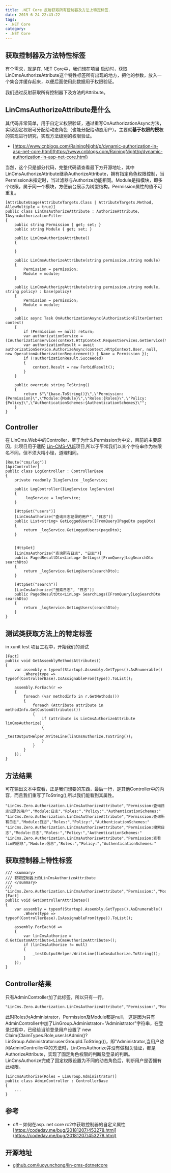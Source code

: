 ```yaml
---
title: .NET Core 反射获取所有控制器及方法上特定标签.
date: 2019-6-24 22:43:22
tags:
- .NET Core
category:
- .NET Core
---
```


## 获取控制器及方法特性标签

有个需求，就是在. NET Core中，我们想在项目 启动时，获取LinCmsAuthorizeAttribute这个特性标签所有出现的地方，把他的参数，放入一个集合并缓存起来，以便后面使用此数据用于权限验证。

我们通过反射获取所有控制器下及方法的Attribute。

<!-- more -->

## LinCmsAuthorizeAttribute是什么
其代码非常简单，用于自定义权限验证，通过重写OnAuthorizationAsync方法，实现固定权限可分配给动态角色（也能分配给动态用户）。主要就**基于权限的授权**的实现进行研究，实现方法级别的权限验证。
- [https://www.cnblogs.com/RainingNight/p/dynamic-authorization-in-asp-net-core.html](https://www.cnblogs.com/RainingNight/p/dynamic-authorization-in-asp-net-core.html)

当然，这个只是部分代码，完整代码请查看最下方开源地址，其中LinCmsAuthorizeAttribute继承AuthorizeAttribute，拥有指定角色权限控制，当Permission未指定时，当过滤器与Authorize功能相同。Module是指模块，即多个权限，属于同一个模块，方便前台展示为树型结构。Permission属性的值不可重复。


```
[AttributeUsage(AttributeTargets.Class | AttributeTargets.Method, AllowMultiple = true)]
public class LinCmsAuthorizeAttribute : AuthorizeAttribute, IAsyncAuthorizationFilter
{
    public string Permission { get; set; }
    public string Module { get; set; }

    public LinCmsAuthorizeAttribute()
    {

    }

    public LinCmsAuthorizeAttribute(string permission,string module)
    {
        Permission = permission;
        Module = module;
    }

    public LinCmsAuthorizeAttribute(string permission,string module, string policy) : base(policy)
    {
        Permission = permission;
        Module = module;
    }

    public async Task OnAuthorizationAsync(AuthorizationFilterContext context)
    {
        if (Permission == null) return;
        var authorizationService = (IAuthorizationService)context.HttpContext.RequestServices.GetService(typeof(IAuthorizationService));
        var authorizationResult = await authorizationService.AuthorizeAsync(context.HttpContext.User, null, new OperationAuthorizationRequirement() { Name = Permission });
        if (!authorizationResult.Succeeded)
        {
            context.Result = new ForbidResult();
        }
    }

    public override string ToString()
    {
        return $"\"{base.ToString()}\",\"Permission:{Permission}\",\"Module:{Module}\",\"Roles:{Roles}\",\"Policy:{Policy}\",\"AuthenticationSchemes:{AuthenticationSchemes}\"";
    }
}
```
## Controller
在 LinCms.Web中的Controller，至于为什么Permission为中文，目前的主要原因，此项目用于适配 [Lin-CMS-VUE](https://github.com/TaleLin/lin-cms-vue)项目,所以于平常我们以某个字符串作为权限名不同，但不须大精小怪，道理相同。

```
[Route("cms/log")]
[ApiController]
public class LogController : ControllerBase
{
    private readonly ILogService _logService;

    public LogController(ILogService logService)
    {
        _logService = logService;
    }

    [HttpGet("users")]
    [LinCmsAuthorize("查询日志记录的用户", "日志")]
    public List<string> GetLoggedUsers([FromQuery]PageDto pageDto)
    {
        return _logService.GetLoggedUsers(pageDto);
    }

 
    [HttpGet]
    [LinCmsAuthorize("查询所有日志", "日志")]
    public PagedResultDto<LinLog> GetLogs([FromQuery]LogSearchDto searchDto)
    {
        return _logService.GetLogUsers(searchDto);
    }

    [HttpGet("search")]
    [LinCmsAuthorize("搜索日志", "日志")]
    public PagedResultDto<LinLog> SearchLogs([FromQuery]LogSearchDto searchDto)
    {
        return _logService.GetLogUsers(searchDto);
    }
}
```
## 测试类获取方法上的特定标签
in xunit test 项目工程中，开始我们的测试

```
[Fact]
public void GetAssemblyMethodsAttributes()
{
    var assembly = typeof(Startup).Assembly.GetTypes().AsEnumerable()
        .Where(type => typeof(ControllerBase).IsAssignableFrom(type)).ToList();

    assembly.ForEach(r =>
    {
        foreach (var methodInfo in r.GetMethods())
        {
            foreach (Attribute attribute in methodInfo.GetCustomAttributes())
            {
                if (attribute is LinCmsAuthorizeAttribute linCmsAuthorize)
                {
                    _testOutputHelper.WriteLine(linCmsAuthorize.ToString());
                }
            }
        }
    });
}    
```
## 方法结果
可在输出文本中查看，正是我们想要的东西，最后一行，是其他Controller中的内容，而且我们重写了ToString(),所以我们能看到其属性。

```
"LinCms.Zero.Authorization.LinCmsAuthorizeAttribute","Permission:查询日志记录的用户","Module:日志","Roles:","Policy:","AuthenticationSchemes:"
"LinCms.Zero.Authorization.LinCmsAuthorizeAttribute","Permission:查询所有日志","Module:日志","Roles:","Policy:","AuthenticationSchemes:"
"LinCms.Zero.Authorization.LinCmsAuthorizeAttribute","Permission:搜索日志","Module:日志","Roles:","Policy:","AuthenticationSchemes:"
"LinCms.Zero.Authorization.LinCmsAuthorizeAttribute","Permission:查看lin的信息","Module:信息","Roles:","Policy:","AuthenticationSchemes:"

```

## 获取控制器上特性标签
```
/// <summary>
/// 获取控制器上的LinCmsAuthorizeAttribute
/// </summary>
/// "LinCms.Zero.Authorization.LinCmsAuthorizeAttribute","Permission:","Module:","Roles:Administrator","Policy:","AuthenticationSchemes:"
[Fact]
public void GetControllerAttributes()
{
    var assembly = typeof(Startup).Assembly.GetTypes().AsEnumerable()
        .Where(type => typeof(ControllerBase).IsAssignableFrom(type)).ToList();

    assembly.ForEach(d =>
    {
        var linCmsAuthorize = d.GetCustomAttribute<LinCmsAuthorizeAttribute>();
        if (linCmsAuthorize != null)
        {
            _testOutputHelper.WriteLine(linCmsAuthorize.ToString());
        }
    });
}
```

## Controller结果
只有AdminController加了此标签，所以只有一行。
```
"LinCms.Zero.Authorization.LinCmsAuthorizeAttribute","Permission:","Module:","Roles:Administrator","Policy:","AuthenticationSchemes:"
```

此时Roles为Administrator，Permission及Module都是null，
这是因为只有AdminController中加了LinGroup.Administrator="Administrator"字符串，在登录过程中，已经给当前登录用户设置了 new Claim(ClaimTypes.Role,user.IsAdmin()?LinGroup.Administrator:user.GroupId.ToString())，即"Administrator,当用户访问AdminController中的方法时，LinCmsAuthorize并没有做相关验证，都是AuthorizeAttribute，实现了固定角色权限的判断及登录的判断。LinCmsAuthorize完成了固定权限设置为不同的动态角色后，判断用户是否拥有此权限。
```
[LinCmsAuthorize(Roles = LinGroup.Administrator)]
public class AdminController : ControllerBase
{
    ...
}
```



## 参考
- c# – 如何在asp. net core rc2中获取控制器的自定义属性 [https://codeday.me/bug/20181207/453278.html](https://codeday.me/bug/20181207/453278.html)



## 开源地址
- [github.com/luoyunchong/lin-cms-dotnetcore](github.com/luoyunchong/lin-cms-dotnetcore)

